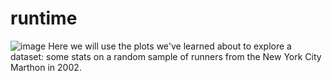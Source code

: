 # runtime
![image](https://github.com/Jameel-Hu/runtime/assets/110083577/dec227db-8bcf-419d-b940-3ba8a9999ef7)
Here we will use the plots we've learned about to explore a dataset: some stats on a random sample of runners from the New York City Marthon in 2002.
